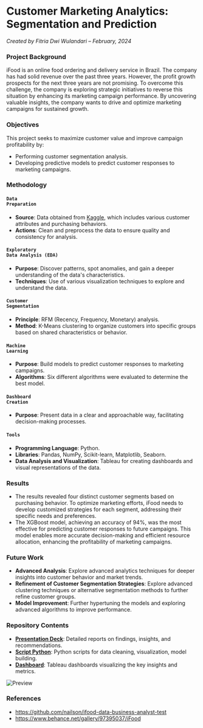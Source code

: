 # Customer Marketing Analytics: Segmentation and Prediction

_Created by Fitria Dwi Wulandari – February, 2024_

### **Project Background**
iFood is an online food ordering and delivery service in Brazil. The company has had solid revenue over the past three years. However, the profit growth prospects for the next three years are not promising. To overcome this challenge, the company is exploring strategic initiatives to reverse this situation by enhancing its marketing campaign performance. By uncovering valuable insights, the company wants to drive and optimize marketing campaigns for sustained growth.

### **Objectives**
This project seeks to maximize customer value and improve campaign profitability by:
* Performing customer segmentation analysis.
* Developing predictive models to predict customer responses to marketing campaigns.

### **Methodology**
#### <code style="color : darkpurple">Data Preparation</code>
* **Source**: Data obtained from [Kaggle](https://www.kaggle.com/datasets/jackdaoud/marketing-data), which includes various customer attributes and purchasing behaviors.
* **Actions**: Clean and preprocess the data to ensure quality and consistency for analysis.

#### <code style="color : darkpurple">Exploratory Data Analysis (EDA)</code>
* **Purpose**: Discover patterns, spot anomalies, and gain a deeper understanding of the data's characteristics.
* **Techniques**: Use of various visualization techniques to explore and understand the data.

#### <code style="color : darkpurple">Customer Segmentation</code>
* **Principle**: RFM (Recency, Frequency, Monetary) analysis.
* **Method**: K-Means clustering to organize customers into specific groups based on shared characteristics or behavior.

#### <code style="color : darkpurple">Machine Learning</code>
* **Purpose**: Build models to predict customer responses to marketing campaigns.
* **Algorithms**: Six different algorithms were evaluated to determine the best model.
  
#### <code style="color : darkpurple">Dashboard Creation</code>
* **Purpose**: Present data in a clear and approachable way, facilitating decision-making processes.

#### <code style="color : darkpurple">Tools</code>
* **Programming Language**: Python.
* **Libraries**: Pandas, NumPy, Scikit-learn, Matplotlib, Seaborn.
* **Data Analysis and Visualization**: Tableau for creating dashboards and visual representations of the data.

### **Results**
* The results revealed four distinct customer segments based on purchasing behavior. To optimize marketing efforts, iFood needs to develop customized strategies for each segment, addressing their specific needs and preferences.
* The XGBoost model, achieving an accuracy of 94%, was the most effective for predicting customer responses to future campaigns. This model enables more accurate decision-making and efficient resource allocation, enhancing the profitability of marketing campaigns.

### **Future Work**
* **Advanced Analysis**: Explore advanced analytics techniques for deeper insights into customer behavior and market trends.
* **Refinement of Customer Segmentation Strategies**: Explore advanced clustering techniques or alternative segmentation methods to further refine customer groups.
* **Model Improvement**: Further hypertuning the models and exploring advanced algorithms to improve performance.

### Repository Contents
* [**Presentation Deck**](https://github.com/fitria-dwi/Customer-Marketing-Analytics/blob/main/Slide_Customer%20Marketing%20Analytics_Fitria%20Dwi.pdf): Detailed reports on findings, insights, and recommendations.
* [**Script Python**](https://github.com/fitria-dwi/Customer-Marketing-Analytics/blob/main/Code_Script_Customer_Marketing_Analytics_Fitria_Dwi.ipynb): Python scripts for data cleaning, visualization, model building.
* [**Dashboard**](https://public.tableau.com/views/CustomerMarketingAnalytics/Summary?:language=en-US&publish=yes&:sid=&:display_count=n&:origin=viz_share_link): Tableau dashboards visualizing the key insights and metrics.
  
![Preview](https://github.com/fitria-dwi/Customer-Marketing-Analytics/assets/74573342/d0cc7ed4-77a2-4008-95b5-e75bed37b925)

### References
* https://github.com/nailson/ifood-data-business-analyst-test
* https://www.behance.net/gallery/97395037/iFood
